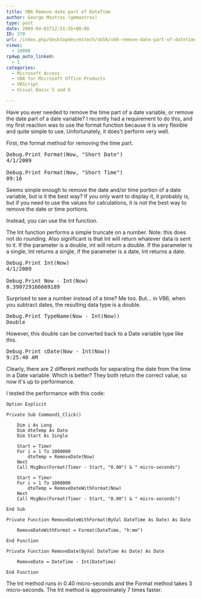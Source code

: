 ```yaml
---
title: VB6 Remove date part of DateTime
author: George Mastros (gmmastros)
type: post
date: 2009-04-01T12:51:55+00:00
ID: 370
url: /index.php/desktopdev/mstech/vb56/vb6-remove-date-part-of-datetime/
views:
  - 10800
rp4wp_auto_linked:
  - 1
categories:
  - Microsoft Access
  - VBA for Microsoft Office Products
  - VBScript
  - Visual Basic 5 and 6

---
```

Have you ever needed to remove the time part of a date variable, or remove the date part of a date variable? I recently had a requirement to do this, and my first reaction was to use the format function because it is very flexible and quite simple to use. Unfortunately, it does't perform very well.

First, the format method for removing the time part.

<pre><span class="MT_blue">Debug.Print Format(Now, "Short Date")
4/1/2009

Debug.Print Format(Now, "Short Time")
09:16</span> </pre>

Seems simple enough to remove the date and/or time portion of a date variable, but is it the best way? If you only want to display it, it probably is, but if you need to use the values for calculations, it is not the best way to remove the date or time portions.

Instead, you can use the Int function.

The Int function performs a simple truncate on a number. Note: this does not do rounding. Also significant is that Int will return whatever data is sent to it. If the parameter is a double, int will return a double. If the parameter is a single, Int returns a single, if the parameter is a date, Int returns a date.

<pre><span class="MT_blue">Debug.Print Int(Now)
4/1/2009 

Debug.Print Now - Int(Now)
0.390729166669189 </span> </pre>

Surprised to see a number instead of a time? Me too. But... in VB6, when you subtract dates, the resulting data type is a double.

<pre><span class="MT_blue">Debug.Print TypeName(Now - Int(Now))
Double</span> </pre>

However, this double can be converted back to a Date variable type like this.

<pre><span class="MT_blue">Debug.Print cDate(Now - Int(Now))
9:25:40 AM</span> </pre>

Clearly, there are 2 different methods for separating the date from the time in a Date variable. Which is better? They both return the correct value, so now it's up to performance.

I tested the performance with this code:

```VB
Option Explicit

Private Sub Command1_Click()

    Dim i As Long
    Dim dteTemp As Date
    Dim Start As Single
    
    Start = Timer
    For i = 1 To 1000000
        dteTemp = RemoveDate(Now)
    Next
    Call MsgBox(Format(Timer - Start, "0.00") & " micro-seconds")
    
    Start = Timer
    For i = 1 To 1000000
        dteTemp = RemoveDateWithFormat(Now)
    Next
    Call MsgBox(Format(Timer - Start, "0.00") & " micro-seconds")
    
End Sub

Private Function RemoveDateWithFormat(ByVal DateTime As Date) As Date
    
    RemoveDateWithFormat = Format(DateTime, "h:mm")

End Function

Private Function RemoveDate(ByVal DateTime As Date) As Date
    
    RemoveDate = DateTime - Int(DateTime)
    
End Function
```

The Int method runs in 0.40 micro-seconds and the Format method takes 3 micro-seconds. The Int method is approximately 7 times faster.